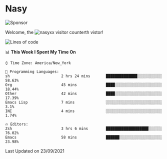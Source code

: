# Nasy

<!--
<p align="center">
<img height="200" src="https://github-readme-stats.vercel.app/api?username=nasyxx&count_private=true&show_icons=true&theme=dracula&include_all_commits=true"/>
<img height="200" src="https://github-readme-stats.vercel.app/api/top-langs/?username=nasyxx&theme=dracula&hide=html,jupyter+notebook&count_private=true&show_icons=true"/>
</p>

  
----------------
-->

![Sponsor](https://img.shields.io/static/v1.svg?label=Sponsor&message=%E2%9D%A4&logo=GitHub&style=flat&color=pink)
 
Welcome, the ![nasyxx visitor counter](https://count.getloli.com/get/@nasyxx?theme=rule34)th vistor!
 
<!--START_SECTION:waka-->
![Lines of code](https://img.shields.io/badge/From%20Hello%20World%20I%27ve%20Written-5.4%20million%20lines%20of%20code-blue)

📊 **This Week I Spent My Time On** 

```text
⌚︎ Time Zone: America/New_York

💬 Programming Languages: 
sh                       2 hrs 24 mins       ██████████████░░░░░░░░░░░   58.63% 
Org                      45 mins             ████░░░░░░░░░░░░░░░░░░░░░   18.44% 
Other                    42 mins             ████░░░░░░░░░░░░░░░░░░░░░   17.39% 
Emacs Lisp               7 mins              ░░░░░░░░░░░░░░░░░░░░░░░░░   3.1% 
INI                      4 mins              ░░░░░░░░░░░░░░░░░░░░░░░░░   1.74%

🔥 Editors: 
Zsh                      3 hrs 6 mins        ███████████████████░░░░░░   76.02% 
Emacs                    58 mins             ██████░░░░░░░░░░░░░░░░░░░   23.98%

```


 Last Updated on 23/09/2021
<!--END_SECTION:waka-->

<!-- ![visitors](https://visitor-badge.laobi.icu/badge?page_id=nasyxx.nasyxx) -->
